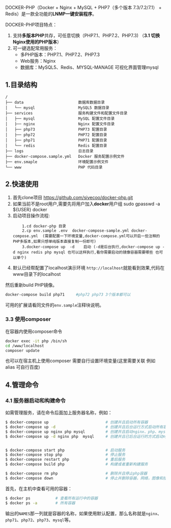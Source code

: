 DOCKER-PHP（Docker + Nginx + MySQL + PHP7（多个版本 7.3/7.2/7.1） + Redis）是一款全功能的**LNMP一键安装程序**。

DOCKER-PHP项目特点：

1. 支持**多版本PHP**共存，可任意切换（PHP7.1、PHP7.2、PHP7.3) （**3.1 切换Nginx使用的PHP版本**）
2. 可一键选配常用服务：
    - 多PHP版本：PHP7.1、PHP7.2、PHP7.3
    - Web服务：Nginx
    - 数据库：MySQL5、Redis、MYSQL-MANAGE 可视化界面管理mysql


    
## 1.目录结构

```
/
├── data                        数据库数据目录
│   └── mysql                   MySQL5 数据目录
├── services                    服务构建文件和配置文件目录
│   ├── mysql                   MySQL 配置文件目录
│   ├── nginx                   Nginx 配置文件目录
│   ├── php73                   PHP73 配置目录 
│   ├── php72                   PHP72 配置目录
│   ├── php71                   PHP71 配置目录
│   └── redis                   Redis 配置目录
├── logs                        日志目录
├── docker-compose.sample.yml   Docker 服务配置示例文件
├── env.smaple                  环境配置示例文件
└── www                         PHP 代码目录
```    


## 2.快速使用

1.  首先clone项目 https://github.com/siyecoo/docker-php.git
2.  如果当前不是root用户,需要先将用户加入**docker**用户组  sudo gpasswd -a ${USER} docker
3.  启动项目操作流程:
    ````
        1.cd docker-php 目录
        2.cp env.sample .env  docker-compose-sample.yml docker-compose.yml  (需要配置一下环境变量,docker-compose.yml可以开启一些注释的PHP多版本,如果只想单纯版本直接复制一份即可)
        3.docker-compose up  -d    启动 (-d是后台执行,docker-compose up -d nginx redis php mysql 也可以这样执行,看你需要启动的镜像容器需要哪些 也可以单个)

4. 默认已经帮配置了localhost演示环境  `http://localhost`就能看到效果,代码在www目录下的localhost


然后重新build PHP镜像。
```bash
docker-compose build php71     #php72 php73 3个版本都可以
```
可用的扩展请看同文件的`env.sample`注释块说明。


### 3.3 使用composer

在容器内使用composer命令 

```bash
docker exec -it php /bin/sh
cd /www/localhost
composer update
```
也可以在宿主机上使用composer 需要自行设置环境变量(这里需要关联 例如 alias 可自行百度)

## 4.管理命令
### 4.1 服务器启动和构建命令
如需管理服务，请在命令后面加上服务器名称，例如：
```bash
$ docker-compose up                         # 创建并且启动所有容器
$ docker-compose up -d                      # 创建并且后台运行方式启动所有容器
$ docker-compose up nginx php mysql         # 创建并且启动nginx、php、mysql的多个容器
$ docker-compose up -d nginx php  mysql     # 创建并且已后台运行的方式启动nginx、php、mysql容器


$ docker-compose start php                  # 启动服务
$ docker-compose stop php                   # 停止服务
$ docker-compose restart php                # 重启服务
$ docker-compose build php                  # 构建或者重新构建服务

$ docker-compose rm php                     # 删除并且停止php容器
$ docker-compose down                       # 停止并删除容器，网络，图像和挂载卷
```

首先，在主机中查看可用的容器：
```bash
$ docker ps           # 查看所有运行中的容器
$ docker ps -a        # 所有容器
```
输出的`NAMES`那一列就是容器的名称，如果使用默认配置，那么名称就是`nginx`、`php71`、`php72`、`php73`、`mysql`等。

